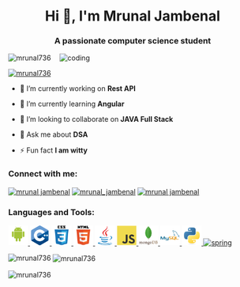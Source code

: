 <h1 align="center">Hi 👋, I'm Mrunal Jambenal</h1>
<h3 align="center">A passionate computer science student</h3>
<img align="right" alt="coding" width="400" src="![coding_img](https://user-images.githubusercontent.com/79159212/193778228-28871723-c65a-43bb-897e-3b204cdf1578.gif)
">
<p align="left"> <img src="https://komarev.com/ghpvc/?username=mrunal736&label=Profile%20views&color=0e75b6&style=flat" alt="mrunal736" /> </p>

<p align="left"> <a href="https://github.com/ryo-ma/github-profile-trophy"><img src="https://github-profile-trophy.vercel.app/?username=mrunal736" alt="mrunal736" /></a> </p>

- 🔭 I’m currently working on **Rest API**

- 🌱 I’m currently learning **Angular**

- 👯 I’m looking to collaborate on **JAVA Full Stack**

- 💬 Ask me about **DSA**

- ⚡ Fun fact **I am witty**

<h3 align="left">Connect with me:</h3>
<p align="left">
<a href="https://www.linkedin.com/in/mrunal-jambenal-70922b206/" target="blank"><img align="center" src="https://raw.githubusercontent.com/rahuldkjain/github-profile-readme-generator/master/src/images/icons/Social/linked-in-alt.svg" alt="mrunal jambenal" height="30" width="40" /></a>
<a href="https://instagram.com/mrunal_jambenal" target="blank"><img align="center" src="https://raw.githubusercontent.com/rahuldkjain/github-profile-readme-generator/master/src/images/icons/Social/instagram.svg" alt="mrunal_jambenal" height="30" width="40" /></a>
<a href="https://auth.geeksforgeeks.org/user/mrunal jambenal" target="blank"><img align="center" src="https://raw.githubusercontent.com/rahuldkjain/github-profile-readme-generator/master/src/images/icons/Social/geeks-for-geeks.svg" alt="mrunal jambenal" height="30" width="40" /></a>
</p>

<h3 align="left">Languages and Tools:</h3>
<p align="left"> <a href="https://developer.android.com" target="_blank" rel="noreferrer"> <img src="https://raw.githubusercontent.com/devicons/devicon/master/icons/android/android-original-wordmark.svg" alt="android" width="40" height="40"/> </a> <a href="https://www.w3schools.com/cpp/" target="_blank" rel="noreferrer"> <img src="https://raw.githubusercontent.com/devicons/devicon/master/icons/cplusplus/cplusplus-original.svg" alt="cplusplus" width="40" height="40"/> </a> <a href="https://www.w3schools.com/css/" target="_blank" rel="noreferrer"> <img src="https://raw.githubusercontent.com/devicons/devicon/master/icons/css3/css3-original-wordmark.svg" alt="css3" width="40" height="40"/> </a> <a href="https://www.w3.org/html/" target="_blank" rel="noreferrer"> <img src="https://raw.githubusercontent.com/devicons/devicon/master/icons/html5/html5-original-wordmark.svg" alt="html5" width="40" height="40"/> </a> <a href="https://www.java.com" target="_blank" rel="noreferrer"> <img src="https://raw.githubusercontent.com/devicons/devicon/master/icons/java/java-original.svg" alt="java" width="40" height="40"/> </a> <a href="https://developer.mozilla.org/en-US/docs/Web/JavaScript" target="_blank" rel="noreferrer"> <img src="https://raw.githubusercontent.com/devicons/devicon/master/icons/javascript/javascript-original.svg" alt="javascript" width="40" height="40"/> </a> <a href="https://www.mongodb.com/" target="_blank" rel="noreferrer"> <img src="https://raw.githubusercontent.com/devicons/devicon/master/icons/mongodb/mongodb-original-wordmark.svg" alt="mongodb" width="40" height="40"/> </a> <a href="https://www.mysql.com/" target="_blank" rel="noreferrer"> <img src="https://raw.githubusercontent.com/devicons/devicon/master/icons/mysql/mysql-original-wordmark.svg" alt="mysql" width="40" height="40"/> </a> <a href="https://www.python.org" target="_blank" rel="noreferrer"> <img src="https://raw.githubusercontent.com/devicons/devicon/master/icons/python/python-original.svg" alt="python" width="40" height="40"/> </a> <a href="https://spring.io/" target="_blank" rel="noreferrer"> <img src="https://www.vectorlogo.zone/logos/springio/springio-icon.svg" alt="spring" width="40" height="40"/> </a> </p>

<p><img align="left" src="https://github-readme-stats.vercel.app/api/top-langs?username=mrunal736&show_icons=true&locale=en&layout=compact" alt="mrunal736" /></p>

<p>&nbsp;<img align="center" src="https://github-readme-stats.vercel.app/api?username=mrunal736&show_icons=true&locale=en" alt="mrunal736" /></p>

<p><img align="center" src="https://github-readme-streak-stats.herokuapp.com/?user=mrunal736&" alt="mrunal736" /></p>
